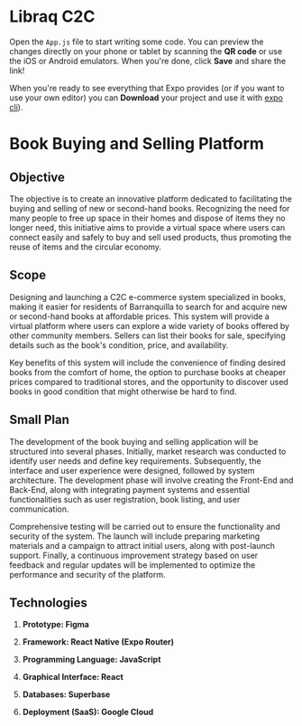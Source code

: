 # Libraq C2C

Open the `App.js` file to start writing some code. You can preview the changes directly on your phone or tablet by scanning the **QR code** or use the iOS or Android emulators. When you're done, click **Save** and share the link!

When you're ready to see everything that Expo provides (or if you want to use your own editor) you can **Download** your project and use it with [expo cli](https://docs.expo.dev/get-started/installation/#expo-cli)).

# Book Buying and Selling Platform

## Objective

The objective is to create an innovative platform dedicated to facilitating the buying and selling of new or second-hand books. Recognizing the need for many people to free up space in their homes and dispose of items they no longer need, this initiative aims to provide a virtual space where users can connect easily and safely to buy and sell used products, thus promoting the reuse of items and the circular economy.

## Scope

Designing and launching a C2C e-commerce system specialized in books, making it easier for residents of Barranquilla to search for and acquire new or second-hand books at affordable prices. This system will provide a virtual platform where users can explore a wide variety of books offered by other community members. Sellers can list their books for sale, specifying details such as the book's condition, price, and availability.

Key benefits of this system will include the convenience of finding desired books from the comfort of home, the option to purchase books at cheaper prices compared to traditional stores, and the opportunity to discover used books in good condition that might otherwise be hard to find.

## Small Plan

The development of the book buying and selling application will be structured into several phases. Initially, market research was conducted to identify user needs and define key requirements. Subsequently, the interface and user experience were designed, followed by system architecture. The development phase will involve creating the Front-End and Back-End, along with integrating payment systems and essential functionalities such as user registration, book listing, and user communication.

Comprehensive testing will be carried out to ensure the functionality and security of the system. The launch will include preparing marketing materials and a campaign to attract initial users, along with post-launch support. Finally, a continuous improvement strategy based on user feedback and regular updates will be implemented to optimize the performance and security of the platform.

## Technologies

1. **Prototype: Figma**
   
2. **Framework: React Native (Expo Router)**

3. **Programming Language: JavaScript**

4. **Graphical Interface: React**
   
5. **Databases: Superbase**

6. **Deployment (SaaS): Google Cloud**
   
